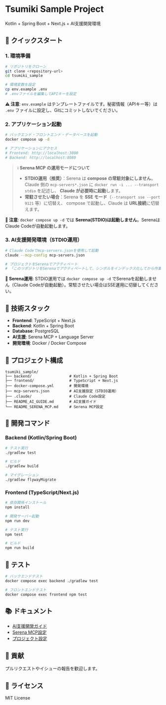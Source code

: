 # Tsumiki Sample Project

Kotlin + Spring Boot + Next.js + AI支援開発環境

## 🚀 クイックスタート

### 1. 環境準備
```bash
# リポジトリをクローン
git clone <repository-url>
cd tsumiki_sample

# 環境変数を設定
cp env.example .env
# .envファイルを編集してAPIキーを設定
```

**⚠️ 注意**: `env.example` はテンプレートファイルです。秘密情報（APIキー等）は `.env` ファイルに設定し、Gitにコミットしないでください。

### 2. アプリケーション起動
```bash
# バックエンド・フロントエンド・データベースを起動
docker compose up -d

# アプリケーションにアクセス
# Frontend: http://localhost:3000
# Backend: http://localhost:8080
```

> ℹ️ **Serena MCP の運用モードについて**
> - **STDIO運用（推奨）**：Serena は **compose の常駐対象にしません**。  
>   Claude 側の `mcp-servers*.json` に `docker run -i ... --transport stdio` を記述し、
>   **Claude が必要時に起動**します。
> - **常駐させたい場合**：Serena を **SSE モード**（`--transport sse --port 9121` 等）に切替え、
>   compose で起動し、Claude は **URL接続**に切替えます。

**📝 注意**: `docker compose up -d` では **Serena(STDIO)は起動しません**。SerenaはClaude Codeが自動起動します。

### 3. AI支援開発環境（STDIO運用）
```bash
# Claude Codeでmcp-servers.jsonを使用して起動
claude --mcp-config mcp-servers.json

# プロジェクトをSerenaでアクティベート
# 「このリポジトリをSerenaでアクティベートして、シンボルをインデックス化してから作業して」
```

**🚀 Serena運用**: STDIO運用では `docker compose up -d` でSerenaを起動しません（Claude Codeが自動起動）。常駐させたい場合はSSE運用に切替してください。

## 🧩 技術スタック

- **Frontend**: TypeScript + Next.js
- **Backend**: Kotlin + Spring Boot
- **Database**: PostgreSQL
- **AI支援**: Serena MCP + Language Server
- **開発環境**: Docker / Docker Compose

## 📁 プロジェクト構成

```
tsumiki_sample/
├── backend/                 # Kotlin + Spring Boot
├── frontend/                # TypeScript + Next.js
├── docker-compose.yml       # 開発環境
├── mcp-servers.json         # AI支援設定（STDIO運用）
├── .claude/                 # Claude Code設定
├── README_AI_GUIDE.md       # AI支援ガイド
└── README_SERENA_MCP.md     # Serena MCP設定
```

## 🔧 開発コマンド

### Backend (Kotlin/Spring Boot)
```bash
# テスト実行
./gradlew test

# ビルド
./gradlew build

# マイグレーション
./gradlew flywayMigrate
```

### Frontend (TypeScript/Next.js)
```bash
# 依存関係インストール
npm install

# 開発サーバー起動
npm run dev

# テスト実行
npm test

# ビルド
npm run build
```

## 🧪 テスト

```bash
# バックエンドテスト
docker compose exec backend ./gradlew test

# フロントエンドテスト
docker compose exec frontend npm test
```

## 📚 ドキュメント

- [AI支援開発ガイド](README_AI_GUIDE.md)
- [Serena MCP設定](README_SERENA_MCP.md)
- [プロジェクト設定](PROJECT_CONFIG.md)

## 🤝 貢献

プルリクエストやイシューの報告を歓迎します。

## 📄 ライセンス

MIT License

